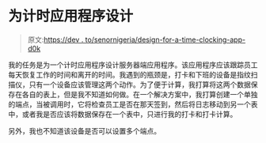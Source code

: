 # 为计时应用程序设计

> 原文:[https://dev . to/senornigeria/design-for-a-time-clocking-app-d0k](https://dev.to/senornigeria/design-for-a-time-clocking-app-d0k)

我的任务是为一个计时应用程序设计服务器端应用程序。该应用程序应该跟踪员工每天恢复工作的时间和离开的时间。我遇到的瓶颈是，打卡和下班的设备是指纹扫描仪，只有一个设备应该管理这两个动作。为了便于计算，我打算将这两个数据保存在各自的表上，但是我不知道如何做。在一个解决方案中，我打算创建一个单独的端点，当被调用时，它将检查员工是否在那天签到，然后将日志移动到另一个表中，或者我是否应该将数据保存在一个表中，只进行我的打卡和打卡计算。

另外，我也不知道该设备是否可以设置多个端点。